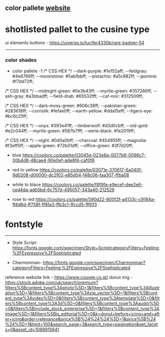 color pallete [website](https://coolors.co/palettes/trending)
---
# shotlisted pallet to the cusine type
ui elements 
buttons - https://uiverse.io/lucifer4330k/rare-badger-54

---
### color shades
- color pallete -1
 /* CSS HEX */
--dark-purple: #1e152aff;
--feldgrau: #4e6766ff;
--moonstone: #5ab1bbff;
--pistachio: #a5c882ff;
--jasmine: #f7dd72ff;

/* CSS HEX */
--midnight-green: #0e3b43ff;
--myrtle-green: #357266ff;
--ash-gray: #a3bbadff;
--field-drab: #65532fff;
--caf-noir: #312509ff;

/* CSS HEX */
--dark-moss-green: #606c38ff;
--pakistan-green: #283618ff;
--cornsilk: #fefae0ff;
--earth-yellow: #dda15eff;
--tigers-eye: #bc6c25ff;

/* CSS HEX */
--onyx: #393e41ff;
--timberwolf: #d3d0cbff;
--old-gold: #e2c044ff;
--myrtle-green: #587b7fff;
--eerie-black: #1e2019ff;

/* CSS HEX */
--night: #0d0a0bff;
--charcoal: #454955ff;
--magnolia: #f3eff5ff;
--apple-green: #72b01dff;
--office-green: #3f7d20ff;
- blue https://coolors.co/palette/03045e-023e8a-0077b6-0096c7-00b4d8-48cae4-90e0ef-ade8f4-caf0f8

- red to yellow https://coolors.co/palette/03071e-370617-6a040f-9d0208-d00000-dc2f02-e85d04-f48c06-faa307-ffba08

- white to blace https://coolors.co/palette/f8f9fa-e9ecef-dee2e6-ced4da-adb5bd-6c757d-495057-343a40-212529

- rose to red https://coolors.co/palette/590d22-800f2f-a4133c-c9184a-ff4d6d-ff758f-ff8fa3-ffb3c1-ffccd5-fff0f3

# fontstyle
---
- Style Script- https://fonts.google.com/specimen/Style+ScriptcategoryFilters=Feeling:%2FExpressive%2FSophisticated

- Charmonman- https://fonts.google.com/specimen/Charmonman?categoryFilters=Feeling:%2FExpressive%2FSophisticated

reference website link - https://www.couvee.co.id/
donut img - https://stock.adobe.com/uk/search/premium?filters%5Bcontent_type%3Aphoto%5D=1&filters%5Bcontent_type%3Aillustration%5D=1&filters%5Bcontent_type%3Azip_vector%5D=1&filters%5Bcontent_type%3Avideo%5D=0&filters%5Bcontent_type%3Atemplate%5D=0&filters%5Bcontent_type%3A3d%5D=0&filters%5Bcontent_type%3Aaudio%5D=0&filters%5Binclude_stock_enterprise%5D=1&filters%5Bcontent_type%3Aimage%5D=1&filters%5Bis_editorial%5D=0&k=donut+before+icing+and+after+icing&order=relevance&price%5B%24%24%24%5D=1&price%5B%24%24%5D=1&limit=100&search_page=3&search_type=pagination&get_facets=0&asset_id=1088915641